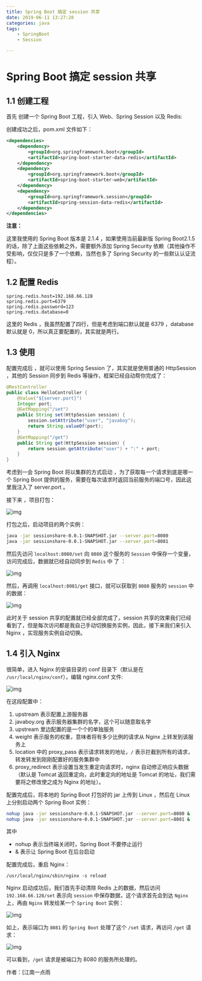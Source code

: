 ```yaml
---
title: Spring Boot 搞定 session 共享
date: 2019-06-11 13:27:28
categories: java
tags: 
	- SpringBoot
	- Session

---
```


# Spring Boot 搞定 session 共享

## 1.1 创建工程

首先 创建一个 Spring Boot 工程，引入 Web、Spring Session 以及 Redis:

创建成功之后，pom.xml 文件如下：

```xml
<dependencies>
    <dependency>
        <groupId>org.springframework.boot</groupId>
        <artifactId>spring-boot-starter-data-redis</artifactId>
    </dependency>
    <dependency>
        <groupId>org.springframework.boot</groupId>
        <artifactId>spring-boot-starter-web</artifactId>
    </dependency>
    <dependency>
        <groupId>org.springframework.session</groupId>
        <artifactId>spring-session-data-redis</artifactId>
    </dependency>
</dependencies>
```

**注意：**

这里我使用的 Spring Boot 版本是 2.1.4 ，如果使用当前最新版 Spring Boot2.1.5 的话，除了上面这些依赖之外，需要额外添加 Spring Security 依赖（其他操作不受影响，仅仅只是多了一个依赖，当然也多了 Spring Security 的一些默认认证流程）。

## 1.2 配置 Redis

```properties
spring.redis.host=192.168.66.128
spring.redis.port=6379
spring.redis.password=123
spring.redis.database=0
```

这里的 Redis ，我虽然配置了四行，但是考虑到端口默认就是 6379 ，database 默认就是 0，所以真正要配置的，其实就是两行。

## 1.3 使用

配置完成后 ，就可以使用 Spring Session 了，其实就是使用普通的 HttpSession ，其他的 Session 同步到 Redis 等操作，框架已经自动帮你完成了：

```java
@RestController
public class HelloController {
    @Value("${server.port}")
    Integer port;
    @GetMapping("/set")
    public String set(HttpSession session) {
        session.setAttribute("user", "javaboy");
        return String.valueOf(port);
    }
    @GetMapping("/get")
    public String get(HttpSession session) {
        return session.getAttribute("user") + ":" + port;
    }
}
```

考虑到一会 Spring Boot 将以集群的方式启动 ，为了获取每一个请求到底是哪一个 Spring  Boot 提供的服务，需要在每次请求时返回当前服务的端口号，因此这里我注入了 server.port 。

接下来 ，项目打包：



![img](https://user-gold-cdn.xitu.io/2019/6/4/16b1fe816286c228?imageView2/0/w/1280/h/960/format/webp/ignore-error/1)



打包之后，启动项目的两个实例：

```bash
java -jar sessionshare-0.0.1-SNAPSHOT.jar --server.port=8080
java -jar sessionshare-0.0.1-SNAPSHOT.jar --server.port=8081
```

然后先访问 `localhost:8080/set` 向 `8080` 这个服务的 `Session` 中保存一个变量，访问完成后，数据就已经自动同步到 `Redis`  中 了 ：



![img](https://user-gold-cdn.xitu.io/2019/6/4/16b1fe8162b0d36b?imageView2/0/w/1280/h/960/format/webp/ignore-error/1)



然后，再调用 `localhost:8081/get` 接口，就可以获取到 `8080` 服务的 `session` 中的数据：



![img](https://user-gold-cdn.xitu.io/2019/6/4/16b1fe816433d028?imageView2/0/w/1280/h/960/format/webp/ignore-error/1)



此时关于 session 共享的配置就已经全部完成了，session 共享的效果我们已经看到了，但是每次访问都是我自己手动切换服务实例，因此，接下来我们来引入 Nginx ，实现服务实例自动切换。

## 1.4 引入 Nginx

很简单，进入  Nginx 的安装目录的 conf 目录下（默认是在 `/usr/local/nginx/conf`），编辑 nginx.conf 文件:



![img](https://user-gold-cdn.xitu.io/2019/6/4/16b1fe81b185403c?imageView2/0/w/1280/h/960/format/webp/ignore-error/1)



在这段配置中：

1. upstream 表示配置上游服务器
2. javaboy.org 表示服务器集群的名字，这个可以随意取名字
3. upstream 里边配置的是一个个的单独服务
4. weight 表示服务的权重，意味者将有多少比例的请求从 Nginx 上转发到该服务上
5. location 中的 proxy_pass 表示请求转发的地址，`/` 表示拦截到所有的请求，转发转发到刚刚配置好的服务集群中
6. proxy_redirect 表示设置当发生重定向请求时，nginx 自动修正响应头数据（默认是 Tomcat 返回重定向，此时重定向的地址是 Tomcat 的地址，我们需要将之修改使之成为 Nginx 的地址）。

配置完成后，将本地的 Spring Boot 打包好的 jar 上传到 Linux ，然后在 Linux 上分别启动两个 Spring Boot 实例：

```bash
nohup java -jar sessionshare-0.0.1-SNAPSHOT.jar --server.port=8080 &
nohup java -jar sessionshare-0.0.1-SNAPSHOT.jar --server.port=8081 &
```

其中

- nohup 表示当终端关闭时，Spring Boot 不要停止运行
- & 表示让 Spring Boot 在后台启动

配置完成后，重启 Nginx：

```shell
/usr/local/nginx/sbin/nginx -s reload
```

Nginx 启动成功后，我们首先手动清除 Redis 上的数据，然后访问 `192.168.66.128/set` 表示向 `session` 中保存数据，这个请求首先会到达 `Nginx` 上，再由 `Nginx` 转发给某一个 `Spring Boot` 实例：



![img](https://user-gold-cdn.xitu.io/2019/6/4/16b1fe81b8a9bd26?imageView2/0/w/1280/h/960/format/webp/ignore-error/1)



如上，表示端口为 `8081` 的 `Spring Boot` 处理了这个 `/set` 请求，再访问 `/get` 请求：



![img](https://user-gold-cdn.xitu.io/2019/6/4/16b1fe81e0c0aa70?imageView2/0/w/1280/h/960/format/webp/ignore-error/1)



可以看到，`/get` 请求是被端口为 8080 的服务所处理的。

作者：[江南一点雨
